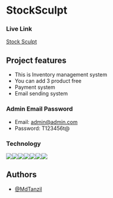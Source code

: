 # StockSculpt
### Live Link 
[Stock Sculpt](https://stocksculpt.web.app/)


##  Project features

* This is Inventory management system 
* You can add 3 product free
* Payment system
* Email sending system

### Admin Email Password

 * Email:  admin@admin.com
 * Password: T123456t@
 
### Technology 
<img src="https://img.shields.io/badge/React-20232A?style=for-the-badge&logo=react&logoColor=61DAFB" /><img src="https://img.shields.io/badge/React_Router-CA4245?style=for-the-badge&logo=react-router&logoColor=whit" /><img src="	https://img.shields.io/badge/Tailwind_CSS-38B2AC?style=for-the-badge&logo=tailwind-css&logoColor=white" /><img src="https://img.shields.io/badge/daisyUI-1ad1a5?style=for-the-badge&logo=daisyui&logoColor=white" /><img src="https://img.shields.io/badge/firebase-ffca28?style=for-the-badge&logo=firebase&logoColor=black" /><img src="	https://img.shields.io/badge/axios-671ddf?&style=for-the-badge&logo=axios&logoColor=white" /><img src="https://img.shields.io/badge/JavaScript-323330?style=for-the-badge&logo=javascript&logoColor=F7DF1E" />

## Authors

- [@MdTanzil](https://github.com/MdTanzil)

